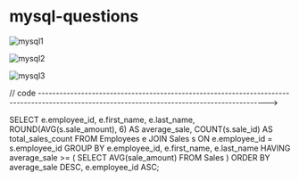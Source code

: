 # mysql-questions

![mysql1](https://github.com/user-attachments/assets/ea65c48d-cabf-46b2-814b-dec556c89753)

![mysql2](https://github.com/user-attachments/assets/2ed70fbc-813c-4b35-9f5b-754dded82661)

![mysql3](https://github.com/user-attachments/assets/43ddb4fa-ec2c-424e-a7f8-811721e402b0)

//  code  ---------------------------------------------------------------------------------------------------------------------------------------------->


SELECT 
    e.employee_id,
    e.first_name,
    e.last_name,
    ROUND(AVG(s.sale_amount), 6) AS average_sale,
    COUNT(s.sale_id) AS total_sales_count
FROM Employees e
JOIN Sales s ON e.employee_id = s.employee_id
GROUP BY e.employee_id, e.first_name, e.last_name
HAVING average_sale >= (
    SELECT AVG(sale_amount) FROM Sales
)
ORDER BY average_sale DESC, e.employee_id ASC;



